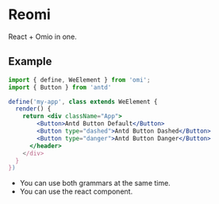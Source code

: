 # Reomi

React + Omio in one.

## Example

```jsx
import { define, WeElement } from 'omi';
import { Button } from 'antd'

define('my-app', class extends WeElement {
  render() {
    return <div className="App">
        <Button>Antd Button Default</Button>
        <Button type="dashed">Antd Button Dashed</Button>
        <Button type="danger">Antd Button Danger</Button>
      </header>
    </div>
  }
})
```

* You can use both grammars at the same time.
* You can use the react component.